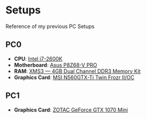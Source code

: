 # Setups

Reference of my previous PC Setups

## PC0

- **CPU**: [Intel i7-2600K](https://www.intel.com/content/www/us/en/products/sku/52214/intel-core-i72600k-processor-8m-cache-up-to-3-80-ghz/specifications.html)
- **Motherboard**: [Asus P8Z68-V PRO](https://www.asus.com/de/supportonly/p8z68-v%20pro/helpdesk_manual)
- **RAM**: [XMS3 — 4GB Dual Channel DDR3 Memory Kit](https://www.corsair.com/eu/en/p/memory/tw3x4g1333c9a/xms3-a-4gb-dual-channel-ddr3-memory-kit-4-tw3x4g1333c9a)
- **Graphics Card**: [MSI N560GTX-Ti Twin Frozr II/OC](https://www.msi.com/Graphics-Card/N560GTXTi_Twin_Frozr_IIOC/Specification)

## PC1

- **Graphics Card**: [ZOTAC GeForce GTX 1070 Mini](https://www.zotac.com/us/product/graphics_card/zotac-geforce-gtx-1070-mini-0)

